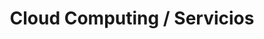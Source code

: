 ---
layout: default
title: Cloud Computing / Servicios
nav_order: 1
parent: Taxonomía
has_children: true
---